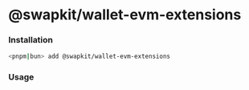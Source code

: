 # @swapkit/wallet-evm-extensions

### **Installation**

```bash
<pnpm|bun> add @swapkit/wallet-evm-extensions
```

### Usage
